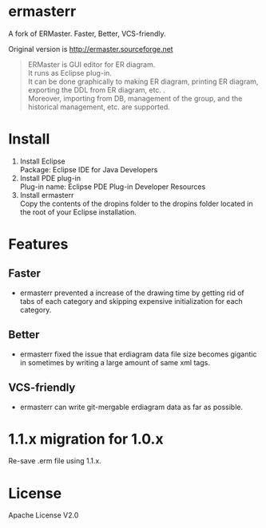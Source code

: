 # ermasterr
A fork of ERMaster. Faster, Better, VCS-friendly.

Original version is http://ermaster.sourceforge.net  
> ERMaster is GUI editor for ER diagram.  
> It runs as Eclipse plug-in.  
> It can be done graphically to making ER diagram, printing ER diagram, exporting the DDL from ER diagram, etc. .  
> Moreover, importing from DB, management of the group, and the historical management, etc. are supported.  

# Install
1. Install Eclipse  
Package: Eclipse IDE for Java Developers
2. Install PDE plug-in  
Plug-in name: Eclipse PDE Plug-in Developer Resources
3. Install ermasterr  
Copy the contents of the dropins folder to the dropins folder located in the root of your Eclipse installation.

# Features

## Faster
* ermasterr prevented a increase of the drawing time by getting rid of tabs of each category and skipping expensive initialization for each category.

## Better
* ermasterr fixed the issue that erdiagram data file size becomes gigantic in sometimes by writing a large amount of same xml tags.

## VCS-friendly
* ermasterr can write git-mergable erdiagram data as far as possible.

# 1.1.x migration for 1.0.x
Re-save .erm file using 1.1.x.

# License
Apache License V2.0
